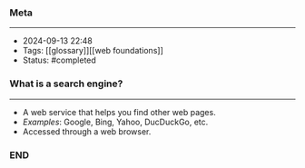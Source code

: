 ### Meta
- - -
- 2024-09-13 22:48
- Tags: [[glossary]][[web foundations]]
- Status: #completed 

### What is a search engine?
- - -
- A web service that helps you find other web pages.
- *Examples*: Google, Bing, Yahoo, DucDuckGo, etc.
- Accessed through a web browser.

### END
